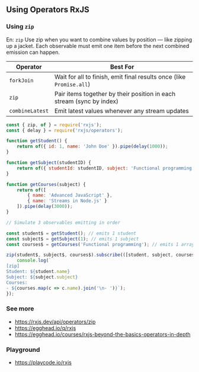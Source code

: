 ## Using Operators RxJS

### Using `zip`

En: `zip` Use zip when you want to combine values by position — like zipping up a jacket. Each observable must emit one item before the next combined emission can happen.

| Operator       | Best For                                                                 |
|----------------|--------------------------------------------------------------------------|
| `forkJoin`     | Wait for all to finish, emit final results once (like `Promise.all`)     |
| `zip`          | Pair items together by their position in each stream (sync by index)     |
| `combineLatest`| Emit latest values whenever any stream updates                           |



```javascript
const { zip, of } = require('rxjs');
const { delay } = require('rxjs/operators');

function getStudent() {
    return of({ id: 1, name: 'John Doe' }).pipe(delay(1000));
}

function getSubject(studentID) {
    return of({ studentId: studentID, subject: 'Functional programming' }).pipe(delay(2000));
}

function getCourses(subject) {
    return of([
        { name: 'Advanced JavaScript' },
        { name: 'Streams in Node.js' }
    ]).pipe(delay(3000));
}

// Simulate 3 observables emitting in order

const student$ = getStudent(); // emits 1 student
const subject$ = getSubject(1); // emits 1 subject
const courses$ = getCourses('Functional programming'); // emits 1 array

zip(student$, subject$, courses$).subscribe(([student, subject, courses]) => {
    console.log(`
[zip]
Student: ${student.name}
Subject: ${subject.subject}
Courses:
- ${courses.map(c => c.name).join('\n- ')}`);
});

```

### See more
- https://rxjs.dev/api/operators/zip
- https://egghead.io/q/rxjs
- https://egghead.io/courses/rxjs-beyond-the-basics-operators-in-depth

### Playground
- https://playcode.io/rxjs